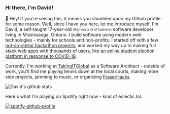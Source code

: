 ### Hi there, I'm David!

👋 Hey! If you're seeing this, it means you stumbled upon my Github profile for some reason. Well, since I have you here, let me introduce myself. I'm David, a self-taught 17-year-old <sub><sup>(that was a lot of hyphens)</sup></sub> software developer living in Mississauga, Ontario. I build software using modern web technologies - mainly for schools and non-profits. I started off with a few [not-so-stellar hackathon projects](https://devpost.com/software/homify), and worked my way up to making full stack web apps with thousands of users, like [an online student election platform in response to COVID-19](https://github.com/fraser-votes). 

Currently, I'm working at [TakingITGlobal](https://takingitglobal.org) as a Software Architect - outside of work, you'll find me playing tennis down at the local courts, making more side projects, jamming to music, or organizing [FraserHacks](https://fraserhacks.ca).

![David's github stats](https://github-readme-stats.vercel.app/api?username=davidli3100)

Here's what I'm playing on Spotify right now - kind of eclectic lol.

[![spotify-github-profile](https://spotify-github-profile.vercel.app/api/view?uid=12172317276&cover_image=true)](https://github.com/kittinan/spotify-github-profile)

